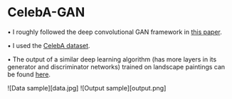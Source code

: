 # CelebA-GAN

• I roughly followed the deep convolutional GAN framework in [this paper](https://arxiv.org/pdf/1511.06434.pdf).

• I used the [CelebA dataset](http://mmlab.ie.cuhk.edu.hk/projects/CelebA.html). 

• The output of a similar deep learning algorithm (has more layers in its generator and discriminator networks) trained on landscape paintings can be found [here](https://twitter.com/deep_landscapes).

![Data sample][data.jpg]
![Output sample][output.png]
